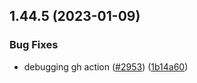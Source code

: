 ## 1.44.5 (2023-01-09)


### Bug Fixes

* debugging gh action ([#2953](https://github.com/EddieHubCommunity/LinkFree/issues/2953)) ([1b14a60](https://github.com/EddieHubCommunity/LinkFree/commit/1b14a608e3e0a0532a3dd371d0bcd3e9d779ec11))



